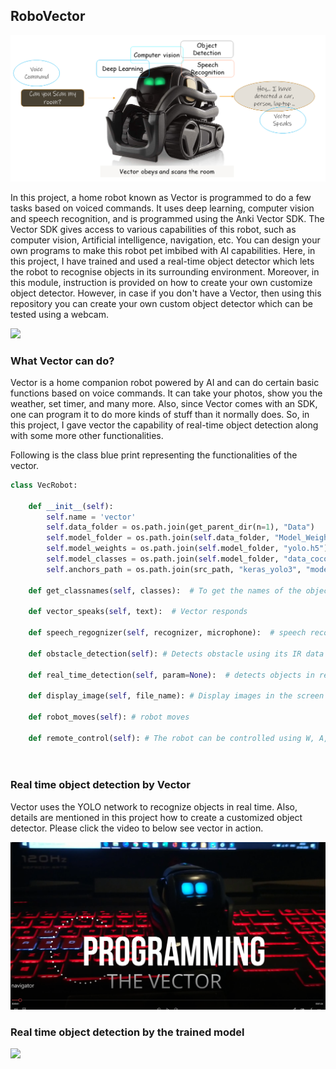 ## RoboVector

<img src="vectordl.png" />

In this project, a home robot known as Vector is programmed to do a few tasks based on voiced commands. It uses deep learning, computer vision and speech recognition, and is programmed using the Anki Vector SDK. The Vector SDK gives access to various capabilities of this robot, such as computer vision, Artificial intelligence, navigation, etc. You can design your own programs to make this robot pet imbibed with AI capabilities. Here, in this project, I have trained and used a real-time object detector which lets the robot to recognise objects in its surrounding environment. Moreover, in this module, instruction is provided on how to create your own customize object detector. However, in case if you don't have a Vector, then using this repository you can create your own custom object detector which can be tested using a webcam.

<img src="vecout.gif" />

###  What Vector can do?
Vector is a home companion robot powered by AI and can do certain basic functions based on voice commands. It can take your photos, show you the weather, set timer, and many more. Also, since Vector comes with an SDK, one can program it to do more kinds of stuff than it normally does. So, in this project, I gave vector the capability of real-time object detection along with some more other functionalities.

Following is the class blue print representing the functionalities of the vector.

```python
class VecRobot:

    def __init__(self):
        self.name = 'vector'
        self.data_folder = os.path.join(get_parent_dir(n=1), "Data")
        self.model_folder = os.path.join(self.data_folder, "Model_Weights")
        self.model_weights = os.path.join(self.model_folder, "yolo.h5")
        self.model_classes = os.path.join(self.model_folder, "data_coco.txt")
        self.anchors_path = os.path.join(src_path, "keras_yolo3", "model_data", "yolo_anchors.txt")

    def get_classnames(self, classes):  # To get the names of the object detected

    def vector_speaks(self, text):  # Vector responds
      
    def speech_regognizer(self, recognizer, microphone):  # speech recognition for input voice commands
    
    def obstacle_detection(self): # Detects obstacle using its IR data
        
    def real_time_detection(self, param=None):  # detects objects in real time
       
    def display_image(self, file_name): # Display images in the screen of Vector
      
    def robot_moves(self): # robot moves
      
    def remote_control(self): # The robot can be controlled using W, A, S and D keys
      
      
```
### Real time object detection by Vector
Vector uses the YOLO network to recognize objects in real time. Also, details are mentioned in this project how to create a customized object detector. Please click the video to below see vector in action.


[![Watch the video](vecpro.png)](https://photos.google.com/share/AF1QipNDbPjIsUP1174OF26lhOxsUd7yUxr0tVIPPFKvhLnCHaNtNf7vvPwlLxvxP2lLrQ/photo/AF1QipMWvWpF5sVfuHzksRIa7AHFrBY8c0Tb9LpYQOnF?key=em9tUXpEMHk1amZEV2hXMnhGNUdSay0yRldjZnh3)

### Real time object detection by the trained model
<img src="rDOR.gif" />

